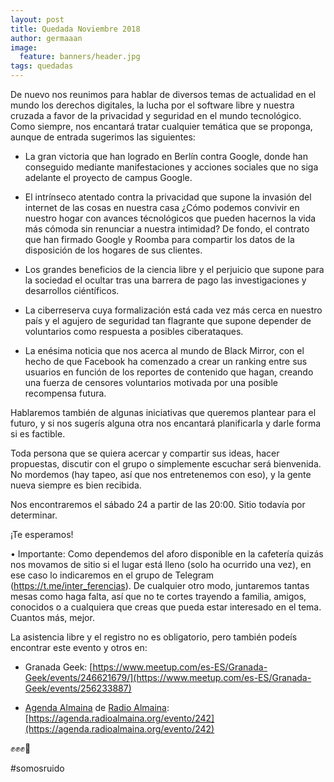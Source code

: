 ```yaml
---
layout: post
title: Quedada Noviembre 2018
author: germaaan
image:
  feature: banners/header.jpg
tags: quedadas
---
```


De nuevo nos reunimos para hablar de diversos temas de actualidad en el mundo los derechos digitales, la lucha por el software libre y nuestra cruzada a favor de la privacidad y seguridad en el mundo tecnológico. Como siempre, nos encantará tratar cualquier temática que se proponga, aunque de entrada sugerimos las siguientes:

- La gran victoria que han logrado en Berlín contra Google, donde han conseguido mediante manifestaciones y acciones sociales que no siga adelante el proyecto de campus Google.

- El intrínseco atentado contra la privacidad que supone la invasión del internet de las cosas en nuestra casa ¿Cómo podemos convivir en nuestro hogar con avances técnológicos que pueden hacernos la vida más cómoda sin renunciar a nuestra intimidad? De fondo, el contrato que han firmado Google y Roomba para compartir los datos de la disposición de los hogares de sus clientes.

- Los grandes beneficios de la ciencia libre y el perjuicio que supone para la sociedad el ocultar tras una barrera de pago las investigaciones y desarrollos ciéntíficos.

- La ciberreserva cuya formalización está cada vez más cerca en nuestro país y el agujero de seguridad tan flagrante que supone depender de voluntarios como respuesta a posibles ciberataques.

- La enésima noticia que nos acerca al mundo de Black Mirror, con el hecho de que Facebook ha comenzado a crear un ranking entre sus usuarios en función de los reportes de contenido que hagan, creando una fuerza de censores voluntarios motivada por una posible recompensa futura.

Hablaremos también de algunas iniciativas que queremos plantear para el futuro, y si nos sugerís alguna otra nos encantará planificarla y darle forma si es factible.

Toda persona que se quiera acercar y compartir sus ideas, hacer propuestas, discutir con el grupo o simplemente escuchar será bienvenida. No mordemos (hay tapeo, así que nos entretenemos con eso), y la gente nueva siempre es bien recibida.

Nos encontraremos el sábado 24 a partir de las 20:00. Sitio todavía por determinar.

¡Te esperamos!

• Importante:
Como dependemos del aforo disponible en la cafetería quizás nos movamos de sitio si el lugar está lleno (solo ha ocurrido una vez), en ese caso lo indicaremos en el grupo de Telegram (https://t.me/inter_ferencias). De cualquier otro modo, juntaremos tantas mesas como haga falta, así que no te cortes trayendo a familia, amigos, conocidos o a cualquiera que creas que pueda estar interesado en el tema. Cuantos más, mejor.


La asistencia libre y el registro no es obligatorio, pero también podeís encontrar este evento y otros en:

- Granada Geek: [https://www.meetup.com/es-ES/Granada-Geek/events/246621679/](https://www.meetup.com/es-ES/Granada-Geek/events/256233887)

- [Agenda Almaina](https://agenda.radioalmaina.org) de [Radio Almaina](https://radioalmaina.org/): [https://agenda.radioalmaina.org/evento/242](https://agenda.radioalmaina.org/evento/242)

✊✊✊📣

#somosruido
